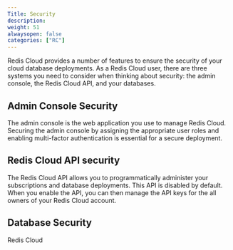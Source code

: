 ```yaml
---
Title: Security
description:
weight: 51
alwaysopen: false
categories: ["RC"]
---
```


Redis Cloud provides a number of features to ensure the security of your cloud
database deployments. As a Redis Cloud user, there are three systems you need
to consider when thinking about security: the admin console, the Redis Cloud API,
and your databases.

## Admin Console Security

The admin console is the web application you use to manage Redis Cloud. Securing the admin console
by assigning the appropriate user roles and enabling multi-factor authentication is essential for a
secure deployment.

## Redis Cloud API security

The Redis Cloud API allows you to programmatically administer your subscriptions and database deployments. This API
is disabled by default. When you enable the API, you can then manage the API keys for the all owners of your Redis Cloud account.

## Database Security

Redis Cloud

